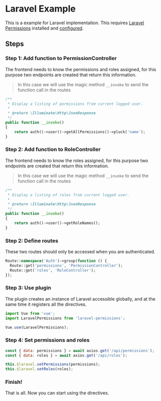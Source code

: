 # Laravel Example

This is a example for Laravel implementation. This requires [Laravel Permissions](https://github.com/spatie/laravel-permission) installed and [configured](https://github.com/spatie/laravel-permission#usage).

## Steps

### Step 1: Add function to PermissionController

The frontend needs to know the permissions and roles assigned, for this purpose two endpoints are created that return this information.
> In this case we will use the magic method `__invoke` to send the function call in the routes

```php
/**
 * Display a listing of permissions from current logged user.
 *
 * @return \Illuminate\Http\JsonResponse
 */
public function __invoke()
{
    return auth()->user()->getAllPermissions()->pluck('name');
}
```

### Step 2: Add function to RoleController

The frontend needs to know the roles assigned, for this purpose two endpoints are created that return this information.
> In this case we will use the magic method `__invoke` to send the function call in the routes

```php
/**
 * Display a listing of roles from current logged user.
 *
 * @return \Illuminate\Http\JsonResponse
 */
public function __invoke()
{
    return auth()->user()->getRoleNames();
}
```

### Step 2: Define routes

These two routes should only be accessed when you are authenticated.

```php
Route::namespace('Auth')->group(function () {
  Route::get('permissions', 'PermissionController');
  Route::get('roles', 'RoleController');
});
```

### Step 3: Use plugin

The plugin creates an instance of Laravel accessible globally, and at the same time it registers all the directives.

```js
import Vue from 'vue';
import LaravelPermissions from 'laravel-permissions';

Vue.use(LaravelPermissions);
```

### Step 4: Set permissions and roles

```js
const { data: permissions } = await axios.get('/api/permissions');
const { data: roles } = await axios.get('/api/roles');

this.$laravel.setPermissions(permissions);
this.$laravel.setRoles(roles);
```

### Finish!

That is all. Now you can start using the directives.
